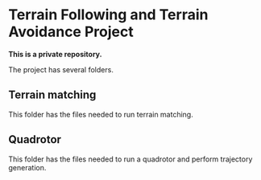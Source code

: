 # Terrain Following and Terrain Avoidance Project
**This is a private repository.**

The project has several folders.

## Terrain matching
This folder has the files needed to run terrain matching.

## Quadrotor
This folder has the files needed to run a quadrotor and perform trajectory generation.
